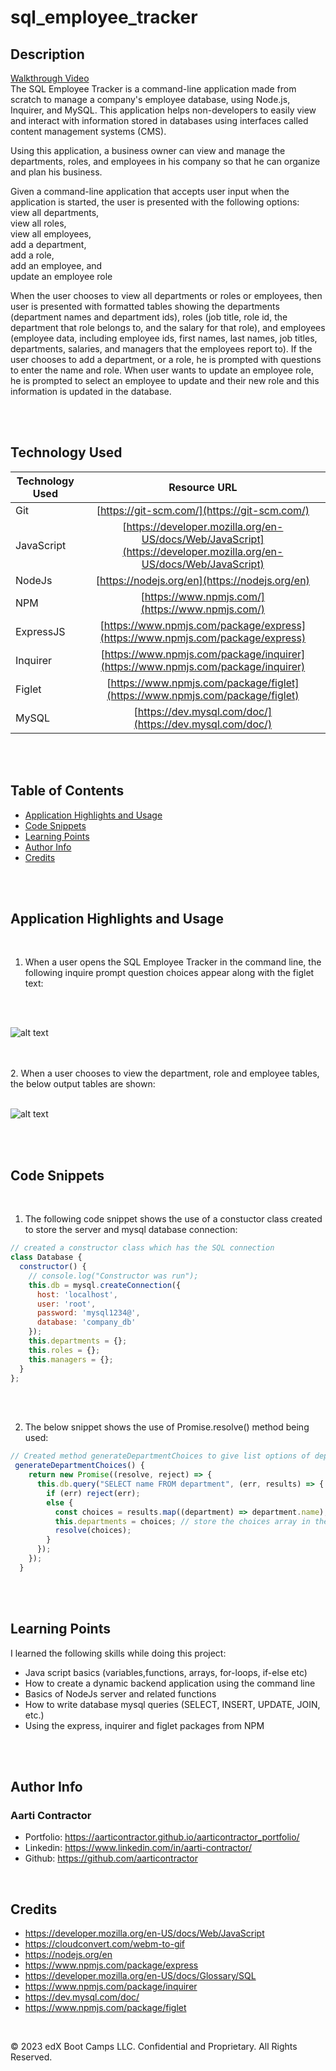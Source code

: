 # sql_employee_tracker

## Description

[Walkthrough Video](https://www.youtube.com/watch?v=WMd969-WSYg)
<br>
The SQL Employee Tracker is a command-line application made from scratch to manage a company's employee database, using Node.js, Inquirer, and MySQL. This application helps non-developers to easily view and interact with information stored in databases using interfaces called content management systems (CMS).

Using this application, a business owner can view and manage the departments, roles, and employees in his company
so that he can organize and plan his business.

Given a command-line application that accepts user input when the application is started, the user is presented with the following options: 
<br>
view all departments,
<br> 
view all roles,
<br> 
view all employees, 
<br>
add a department,
<br> 
add a role,
<br> 
add an employee, and
<br> 
update an employee role

When the user chooses to view all departments or roles or employees, then user is presented with formatted tables showing the departments (department names and department ids), roles (job title, role id, the department that role belongs to, and the salary for that role), and employees (employee data, including employee ids, first names, last names, job titles, departments, salaries, and managers that the employees report to).
If the user chooses to add a department, or a role, he is prompted with questions to enter the name and role. 
When user wants to update an employee role, he is prompted to select an employee to update and their new role and this information is updated in the database.

<br>
<br>


## Technology Used 

| Technology Used         | Resource URL           | 
| ------------- |:-------------:|    
| Git | [https://git-scm.com/](https://git-scm.com/)     |  
| JavaScript | [https://developer.mozilla.org/en-US/docs/Web/JavaScript](https://developer.mozilla.org/en-US/docs/Web/JavaScript) |  
| NodeJs | [https://nodejs.org/en](https://nodejs.org/en) |
| NPM | [https://www.npmjs.com/](https://www.npmjs.com/) |
| ExpressJS | [https://www.npmjs.com/package/express](https://www.npmjs.com/package/express) |
| Inquirer | [https://www.npmjs.com/package/inquirer](https://www.npmjs.com/package/inquirer) |
| Figlet | [https://www.npmjs.com/package/figlet](https://www.npmjs.com/package/figlet) |
| MySQL | [https://dev.mysql.com/doc/](https://dev.mysql.com/doc/) |






<br>
<br>


## Table of Contents

* [Application Highlights and Usage](#application-highlights-and-usage)
* [Code Snippets](#code-snippets)
* [Learning Points](#learning-points)
* [Author Info](#author-info)
* [Credits](#credits)

<br>
<br>

## Application Highlights and Usage
<br>

1. When a user opens the SQL Employee Tracker in the command line, the following inquire prompt question choices appear along with the figlet text:
<br>
<br>


![alt text](./Develop/figlet.jpg)

<br>
<br>
2. When a user chooses to view the department, role and employee tables, the below output tables are shown: 
<br>
<br>

![alt text](./Develop/view-tables.jpg)

<br>
<br>


## Code Snippets

<br>

1. The following code snippet shows the use of a constuctor class created to store the server and mysql database connection:

```javascript
// created a constructor class which has the SQL connection
class Database {
  constructor() {
    // console.log("Constructor was run");
    this.db = mysql.createConnection({
      host: 'localhost',
      user: 'root',
      password: 'mysql1234@',
      database: 'company_db'
    });
    this.departments = {};
    this.roles = {};
    this.managers = {};
  }
};

```

<br>
<br>


2. The below snippet shows the use of Promise.resolve() method being used:
```javascript
// Created method generateDepartmentChoices to give list options of department names when prompted
 generateDepartmentChoices() {
    return new Promise((resolve, reject) => {
      this.db.query("SELECT name FROM department", (err, results) => {
        if (err) reject(err);
        else {
          const choices = results.map((department) => department.name);
          this.departments = choices; // store the choices array in the object
          resolve(choices);
        }
      });
    });
  }
```

<br>
<br>


## Learning Points 

   I learned the following skills while doing this project:
<br>
- Java script basics (variables,functions, arrays, for-loops, if-else etc)
- How to create a dynamic backend application using the command line
- Basics of NodeJs server and related functions
- How to write database mysql queries (SELECT, INSERT, UPDATE, JOIN, etc.)
- Using the express, inquirer and figlet packages from NPM

<br>
<br>

## Author Info

### Aarti Contractor


- Portfolio: https://aarticontractor.github.io/aarticontractor_portfolio/
- Linkedin: https://www.linkedin.com/in/aarti-contractor/
- Github: https://github.com/aarticontractor

<br>

## Credits

- https://developer.mozilla.org/en-US/docs/Web/JavaScript
- https://cloudconvert.com/webm-to-gif
- https://nodejs.org/en
- https://www.npmjs.com/package/express
- https://developer.mozilla.org/en-US/docs/Glossary/SQL
- https://www.npmjs.com/package/inquirer
- https://dev.mysql.com/doc/
- https://www.npmjs.com/package/figlet




<br>

© 2023 edX Boot Camps LLC. Confidential and Proprietary. All Rights Reserved.